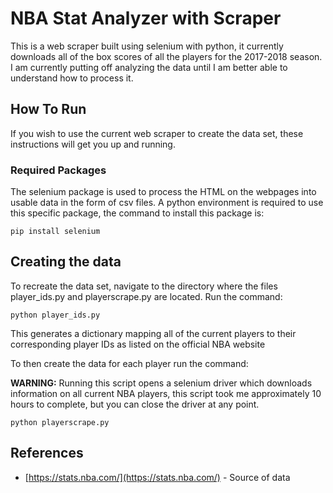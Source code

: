 # NBA Stat Analyzer with Scraper

This is a web scraper built using selenium with python, it currently downloads all of the box scores of all the players for the 2017-2018 season. I am currently putting off analyzing the data until I am better able to understand how to process it.

## How To Run

If you wish to use the current web scraper to create the data set, these instructions will get you up and running.

### Required Packages

The selenium package is used to process the HTML on the webpages into usable data in the form of csv files. A python environment is required to use this specific package, the command to install this package is:
```
pip install selenium
```

## Creating the data

To recreate the data set, navigate to the directory where the files player_ids.py and playerscrape.py are located. Run the command:
```
python player_ids.py
```
This generates a dictionary mapping all of the current players to their corresponding player IDs as listed on the official NBA website

To then create the data for each player run the command:

**WARNING:** Running this script opens a selenium driver which downloads information on all current NBA players, this script took me approximately 10 hours to complete, but you can close the driver at any point.
```
python playerscrape.py
```

## References

* [https://stats.nba.com/](https://stats.nba.com/) - Source of data